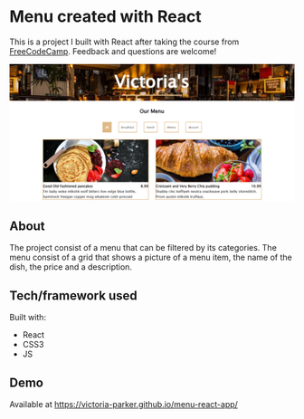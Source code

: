 # Menu created with React
This is a project I built with React after taking the course from [FreeCodeCamp](https://www.youtube.com/watch?v=a_7Z7C_JCyo&t=6699s). Feedback and questions are welcome!

![react menu app image](readme-img.png)
## About
The project consist of a menu that can be filtered by its categories. The menu consist of a grid that shows a picture of a menu item, the name of the dish, the price and a description.

## Tech/framework used
Built with:
* React
* CSS3
* JS

## Demo
Available at https://victoria-parker.github.io/menu-react-app/
